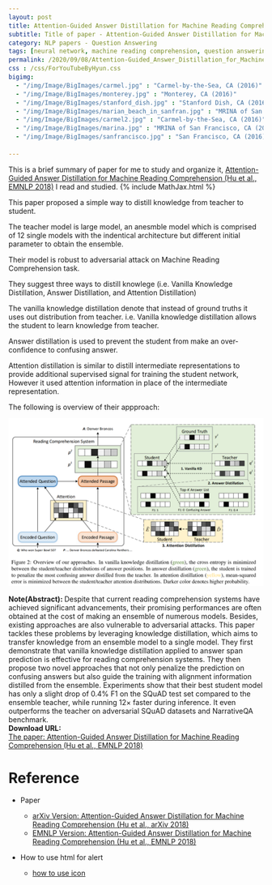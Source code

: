 ```yaml
---
layout: post
title: Attention-Guided Answer Distillation for Machine Reading Comprehension
subtitle: Title of paper - Attention-Guided Answer Distillation for Machine Reading Comprehension
category: NLP papers - Question Answering
tags: [neural network, machine reading comprehension, question answering]
permalink: /2020/09/08/Attention-Guided_Answer_Distillation_for_Machine_Reading_Comprehension/
css : /css/ForYouTubeByHyun.css
bigimg: 
  - "/img/Image/BigImages/carmel.jpg" : "Carmel-by-the-Sea, CA (2016)"
  - "/img/Image/BigImages/monterey.jpg" : "Monterey, CA (2016)"
  - "/img/Image/BigImages/stanford_dish.jpg" : "Stanford Dish, CA (2016)"
  - "/img/Image/BigImages/marian_beach_in_sanfran.jpg" : "MRINA of San Francisco, CA (2016)"
  - "/img/Image/BigImages/carmel2.jpg" : "Carmel-by-the-Sea, CA (2016)"
  - "/img/Image/BigImages/marina.jpg" : "MRINA of San Francisco, CA (2016)"
  - "/img/Image/BigImages/sanfrancisco.jpg" : "San Francisco, CA (2016)"
  
---
```


This is a brief summary of paper for me to study and organize it, [Attention-Guided Answer Distillation for Machine Reading Comprehension (Hu et al., EMNLP 2018)](https://www.aclweb.org/anthology/D18-1232/) I read and studied. 
{% include MathJax.html %}

This paper proposed a simple way to distill knowledge from teacher to student. 

The teacher model is large model, an anesmble model which is comprised of 12 single models with the indentical architecture but different initial parameter to obtain the ensemble.

Their model is robust to adversarial attack on Machine Reading Comprehension task. 

They suggest three ways to distill knowlege (i.e. Vanilla Knowledge Distillation, Answer Distillation, and Attention Distillation)

The vanilla knowledge distillation denote that instead of ground truths it uses out distribution from teacher. i.e. Vanilla knowledge distillation allows the student to learn knowledge from teacher. 

Answer distillation is used to prevent the student from make an over-confidence to confusing answer. 

Attention distillation is similar to distill intermediate representations to provide additional supervised signal for training the student network, However it used attention information in place of the intermediate representation. 

The following is overview of their appproach:

![Hu et al. EMNLP 2018](/img/Image/NaturalLanguageProcessing/NLPLabs/Paper_Investigation/MRC/2020-09-08-Attention-Guided_Answer_Distillation_for_Machine_Reading_Comprehension/Guided_attention_to_distill_knowledge.PNG)

<div class="alert alert-info" role="alert"><i class="fa fa-info-circle"></i> <b>Note(Abstract): </b>
Despite that current reading comprehension systems have achieved significant advancements, their promising performances are often obtained at the cost of making an ensemble of numerous models. Besides, existing approaches are also vulnerable to adversarial attacks. This paper tackles these problems by leveraging knowledge distillation, which aims to transfer knowledge from an ensemble model to a single model. They first demonstrate that vanilla knowledge distillation applied to answer span prediction is effective for reading comprehension systems. They then propose two novel approaches that not only penalize the prediction on confusing answers but also guide the training with alignment information distilled from the ensemble. Experiments show that their best student model has only a slight drop of 0.4% F1 on the SQuAD test set compared to the ensemble teacher, while running 12× faster during inference. It even outperforms the teacher on adversarial SQuAD datasets and NarrativeQA benchmark.
</div>
    
<div class="alert alert-success" role="alert"><i class="fa fa-paperclip fa-lg"></i> <b>Download URL: </b><br>
  <a href="https://www.aclweb.org/anthology/D18-1232/">The paper: Attention-Guided Answer Distillation for Machine Reading Comprehension (Hu et al., EMNLP 2018)</a>
</div>

# Reference 

- Paper 
  - [arXiv Version: Attention-Guided Answer Distillation for Machine Reading Comprehension (Hu et al., arXiv 2018)](https://arxiv.org/abs/1808.07644)
  - [EMNLP Version: Attention-Guided Answer Distillation for Machine Reading Comprehension (Hu et al., EMNLP 2018)](https://www.aclweb.org/anthology/D18-1232/)
  
- How to use html for alert
  - [how to use icon](http://idratherbewriting.com/documentation-theme-jekyll/mydoc_icons.html)
    


